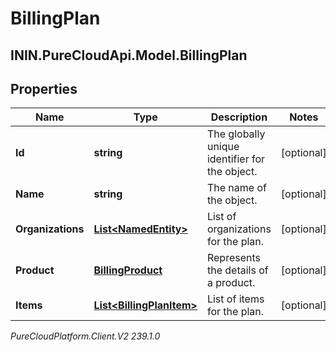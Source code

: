 # BillingPlan

## ININ.PureCloudApi.Model.BillingPlan

## Properties

|Name | Type | Description | Notes|
|------------ | ------------- | ------------- | -------------|
| **Id** | **string** | The globally unique identifier for the object. | [optional] |
| **Name** | **string** | The name of the object. | [optional] |
| **Organizations** | [**List&lt;NamedEntity&gt;**](NamedEntity) | List of organizations for the plan. | [optional] |
| **Product** | [**BillingProduct**](BillingProduct) | Represents the details of a product. | [optional] |
| **Items** | [**List&lt;BillingPlanItem&gt;**](BillingPlanItem) | List of items for the plan. | [optional] |



_PureCloudPlatform.Client.V2 239.1.0_
